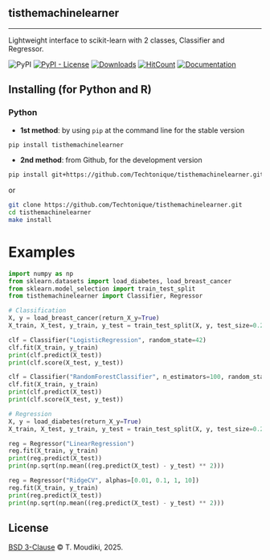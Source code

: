 tisthemachinelearner
--------

<hr>

Lightweight interface to scikit-learn with 2 classes, Classifier and Regressor. 

![PyPI](https://img.shields.io/pypi/v/tisthemachinelearner) [![PyPI - License](https://img.shields.io/pypi/l/tisthemachinelearner)](./LICENSE) [![Downloads](https://pepy.tech/badge/tisthemachinelearner)](https://pepy.tech/project/tisthemachinelearner) 
[![HitCount](https://hits.dwyl.com/Techtonique/tisthemachinelearner.svg?style=flat-square)](http://hits.dwyl.com/Techtonique/tisthemachinelearner)
[![Documentation](https://img.shields.io/badge/documentation-is_here-green)](https://techtonique.github.io/tisthemachinelearner/)


## Installing (for Python and R)

### Python 

- __1st method__: by using `pip` at the command line for the stable version

```bash
pip install tisthemachinelearner
```

- __2nd method__: from Github, for the development version

```bash
pip install git+https://github.com/Techtonique/tisthemachinelearner.git
```

or 

```bash
git clone https://github.com/Techtonique/tisthemachinelearner.git
cd tisthemachinelearner
make install
```

# Examples

```python
import numpy as np
from sklearn.datasets import load_diabetes, load_breast_cancer
from sklearn.model_selection import train_test_split
from tisthemachinelearner import Classifier, Regressor

# Classification
X, y = load_breast_cancer(return_X_y=True)
X_train, X_test, y_train, y_test = train_test_split(X, y, test_size=0.2, random_state=42)

clf = Classifier("LogisticRegression", random_state=42)
clf.fit(X_train, y_train)
print(clf.predict(X_test))
print(clf.score(X_test, y_test))

clf = Classifier("RandomForestClassifier", n_estimators=100, random_state=42)
clf.fit(X_train, y_train)
print(clf.predict(X_test))
print(clf.score(X_test, y_test))

# Regression
X, y = load_diabetes(return_X_y=True)
X_train, X_test, y_train, y_test = train_test_split(X, y, test_size=0.2, random_state=42)

reg = Regressor("LinearRegression")
reg.fit(X_train, y_train)
print(reg.predict(X_test))
print(np.sqrt(np.mean((reg.predict(X_test) - y_test) ** 2)))

reg = Regressor("RidgeCV", alphas=[0.01, 0.1, 1, 10])
reg.fit(X_train, y_train)
print(reg.predict(X_test))
print(np.sqrt(np.mean((reg.predict(X_test) - y_test) ** 2)))
```

## License

[BSD 3-Clause](LICENSE) © T. Moudiki, 2025. 
